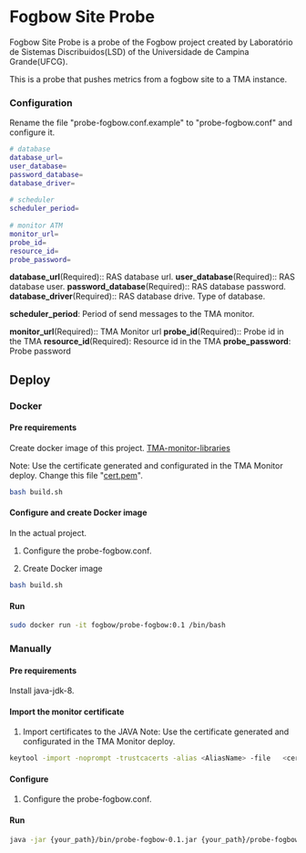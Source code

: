 # Fogbow Site Probe
Fogbow Site Probe is a probe of the Fogbow project created by Laboratório de Sistemas Discribuidos(LSD) of the Universidade de Campina Grande(UFCG).

This is a probe that pushes metrics from a fogbow site to a TMA instance.

### Configuration 
Rename the file "probe-fogbow.conf.example" to "probe-fogbow.conf" and configure it.

```bash
# database
database_url=
user_database=
password_database=
database_driver= 
		
# scheduler
scheduler_period=
		
# monitor ATM
monitor_url=
probe_id=
resource_id=
probe_password=
```
**database_url**(Required):: RAS database url.
**user_database**(Required):: RAS database user.
**password_database**(Required):: RAS database password.
**database_driver**(Required):: RAS database drive. Type of database.

**scheduler_period**: Period of send messages to the TMA monitor.

**monitor_url**(Required):: TMA Monitor url
**probe_id**(Required):: Probe id in the TMA
**resource_id**(Required): Resource id in the TMA
**probe_password**: Probe password

## Deploy

### Docker
#### Pre requirements
Create docker image of this project. [TMA-monitor-libraries](https://github.com/eubr-atmosphere/tma-framework-m/tree/master/development/libraries)

Note: Use the certificate generated and configurated in the TMA Monitor deploy. Change this file "[cert.pem](https://github.com/eubr-atmosphere/tma-framework-m/blob/master/development/libraries/cert.pem)".

```bash
bash build.sh
```

#### Configure and create Docker image
In the actual project.

1. Configure the probe-fogbow.conf.

2. Create Docker image
```bash
bash build.sh
```

#### Run
```bash
sudo docker run -it fogbow/probe-fogbow:0.1 /bin/bash
```

### Manually

#### Pre requirements 
Install java-jdk-8.

#### Import the monitor certificate
1. Import certificates to the JAVA
Note: Use the certificate generated and configurated in the TMA Monitor deploy.
```bash
keytool -import -noprompt -trustcacerts -alias <AliasName> -file   <certificate> -keystore <KeystoreFile> -storepass <Password>
```

#### Configure
1. Configure the probe-fogbow.conf.

#### Run
```bash
java -jar {your_path}/bin/probe-fogbow-0.1.jar {your_path}/probe-fogbow.conf
```
